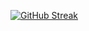 [![GitHub Streak](https://streak-stats.demolab.com/?user=bilqissalmaaaa)](https://git.io/streak-stats)
